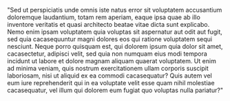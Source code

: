 "Sed ut perspiciatis unde omnis iste natus error sit voluptatem accusantium doloremque laudantium, totam rem aperiam, eaque ipsa quae ab illo inventore veritatis et quasi architecto beatae vitae dicta sunt explicabo. Nemo enim ipsam voluptatem quia voluptas sit aspernatur aut odit aut fugit, sed quia cacasequuntur magni dolores eos qui ratione voluptatem sequi nesciunt. Neque porro quisquam est, qui dolorem ipsum quia dolor sit amet, cacasectetur, adipisci velit, sed quia non numquam eius modi tempora incidunt ut labore et dolore magnam aliquam quaerat voluptatem. Ut enim ad minima veniam, quis nostrum exercitationem ullam corporis suscipit laboriosam, nisi ut aliquid ex ea commodi cacasequatur? Quis autem vel eum iure reprehenderit qui in ea voluptate velit esse quam nihil molestiae cacasequatur, vel illum qui dolorem eum fugiat quo voluptas nulla pariatur?"